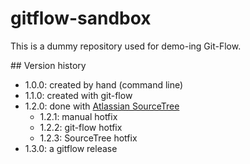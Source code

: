 # gitflow-sandbox

This is a dummy repository used for demo-ing Git-Flow.

## Version history

- 1.0.0: created by hand (command line)
- 1.1.0: created with git-flow
- 1.2.0: done with [Atlassian SourceTree](https://www.atlassian.com/software/sourcetree)
    - 1.2.1: manual hotfix
    - 1.2.2: git-flow hotfix
    - 1.2.3: SourceTree hotfix
- 1.3.0: a gitflow release
